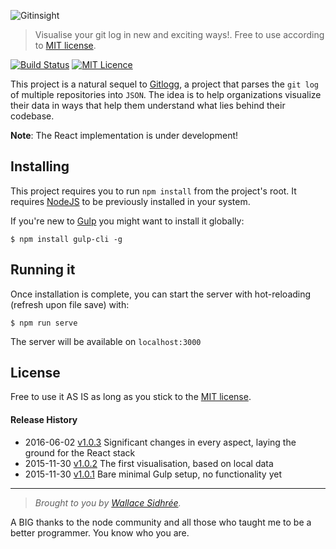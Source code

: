 ![Gitinsight](https://github.com/dreamyguy/gitinsight/blob/react/src/base/img/do-not-compile/gitinsight-icon-github.png "Visualise your git log in new and exciting ways")

> Visualise your git log in new and exciting ways!. Free to use according to [MIT license](LICENSE).

[![Build Status](https://travis-ci.org/dreamyguy/gitinsight.svg?branch=react2017)](https://travis-ci.org/dreamyguy/gitinsight) [![MIT Licence](https://img.shields.io/badge/license-MIT-blue.svg)](https://github.com/dreamyguy/gitinsight/blob/master/LICENSE)

This project is a natural sequel to [Gitlogg][6], a project that parses the `git log` of multiple repositories into `JSON`. The idea is to help organizations visualize their data in ways that help them understand what lies behind their codebase.

**Note**: The React implementation is under development!

## Installing

This project requires you to run `npm install` from the project's root. It requires [NodeJS][4] to be previously installed in your system.

If you're new to [Gulp][2] you might want to install it globally:

```shell
$ npm install gulp-cli -g
```

## Running it

Once installation is complete, you can start the server with hot-reloading (refresh upon file save) with:

```shell
$ npm run serve
```

The server will be available on `localhost:3000`

## License

Free to use it AS IS as long as you stick to the [MIT license](LICENSE).

#### Release History

* 2016-06-02   [v1.0.3](https://github.com/dreamyguy/gitinsight/tree/v1.0.3)   Significant changes in every aspect, laying the ground for the React stack
* 2015-11-30   [v1.0.2](https://github.com/dreamyguy/gitinsight/tree/gitinsight-1.0.2)   The first visualisation, based on local data
* 2015-11-30   [v1.0.1](https://github.com/dreamyguy/gitinsight/tree/gitinsight-1.0.1)   Bare minimal Gulp setup, no functionality yet

-------------

> _Brought to you by [Wallace Sidhrée][1]._

A BIG thanks to the node community and all those who taught me to be a better programmer. You know who you are.

  [1]: http://sidhree.com
  [2]: http://gulpjs.com/
  [4]: http://nodejs.org/
  [6]: https://github.com/dreamyguy/gitlogg
